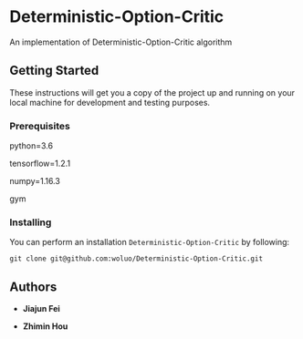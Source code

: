 # Deterministic-Option-Critic

An implementation of Deterministic-Option-Critic algorithm

## Getting Started

These instructions will get you a copy of the project up and running on your local machine for development and testing purposes.

### Prerequisites

python=3.6

tensorflow=1.2.1

numpy=1.16.3

gym

### Installing

You can perform an installation ``Deterministic-Option-Critic`` by following:

```
git clone git@github.com:woluo/Deterministic-Option-Critic.git
```


## Authors

* **Jiajun Fei**

* **Zhimin Hou**
